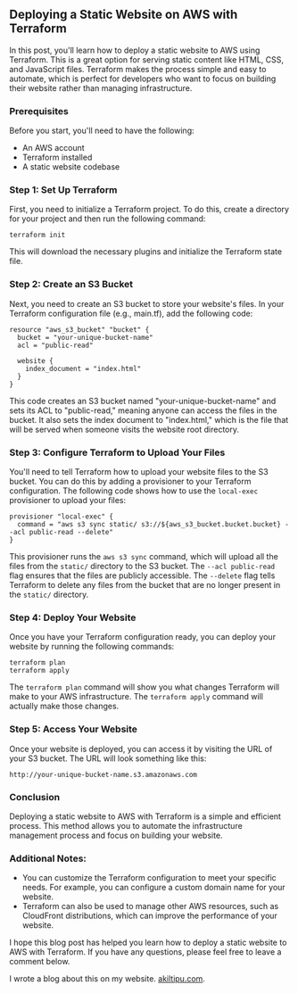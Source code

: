 ## Deploying a Static Website on AWS with Terraform

In this post, you'll learn how to deploy a static website to AWS using Terraform. This is a great option for serving static content like HTML, CSS, and JavaScript files. Terraform makes the process simple and easy to automate, which is perfect for developers who want to focus on building their website rather than managing infrastructure.

### Prerequisites

Before you start, you'll need to have the following:

-   An AWS account
-   Terraform installed
-   A static website codebase

### Step 1: Set Up Terraform

First, you need to initialize a Terraform project. To do this, create a directory for your project and then run the following command:

```
terraform init

```

This will download the necessary plugins and initialize the Terraform state file.

### Step 2: Create an S3 Bucket

Next, you need to create an S3 bucket to store your website's files. In your Terraform configuration file (e.g., main.tf), add the following code:

```
resource "aws_s3_bucket" "bucket" {
  bucket = "your-unique-bucket-name"
  acl = "public-read"

  website {
    index_document = "index.html"
  }
}

```

This code creates an S3 bucket named "your-unique-bucket-name" and sets its ACL to "public-read," meaning anyone can access the files in the bucket. It also sets the index document to "index.html," which is the file that will be served when someone visits the website root directory.

### Step 3: Configure Terraform to Upload Your Files

You'll need to tell Terraform how to upload your website files to the S3 bucket. You can do this by adding a provisioner to your Terraform configuration. The following code shows how to use the `local-exec` provisioner to upload your files:

```
provisioner "local-exec" {
  command = "aws s3 sync static/ s3://${aws_s3_bucket.bucket.bucket} --acl public-read --delete"
}

```

This provisioner runs the `aws s3 sync` command, which will upload all the files from the `static/` directory to the S3 bucket. The `--acl public-read` flag ensures that the files are publicly accessible. The `--delete` flag tells Terraform to delete any files from the bucket that are no longer present in the `static/` directory.

### Step 4: Deploy Your Website

Once you have your Terraform configuration ready, you can deploy your website by running the following commands:

```
terraform plan
terraform apply

```

The `terraform plan` command will show you what changes Terraform will make to your AWS infrastructure. The `terraform apply` command will actually make those changes.

### Step 5: Access Your Website

Once your website is deployed, you can access it by visiting the URL of your S3 bucket. The URL will look something like this:

```
http://your-unique-bucket-name.s3.amazonaws.com

```

### Conclusion

Deploying a static website to AWS with Terraform is a simple and efficient process. This method allows you to automate the infrastructure management process and focus on building your website.

### Additional Notes:

-   You can customize the Terraform configuration to meet your specific needs. For example, you can configure a custom domain name for your website.
-   Terraform can also be used to manage other AWS resources, such as CloudFront distributions, which can improve the performance of your website.

I hope this blog post has helped you learn how to deploy a static website to AWS with Terraform. If you have any questions, please feel free to leave a comment below.


I wrote a blog about this on my website.  [akiltipu.com](https://akiltipu.com).

